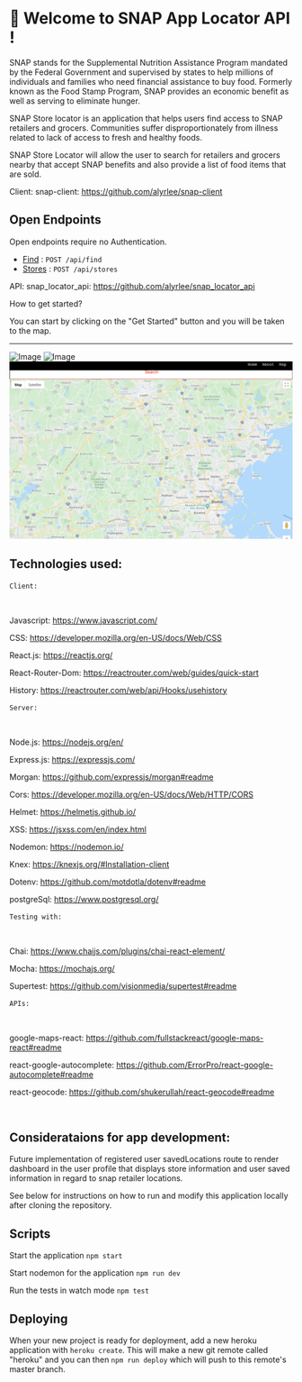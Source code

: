 # 🚀 Welcome to SNAP App Locator API !

SNAP stands for the Supplemental Nutrition Assistance Program mandated by the Federal Government and supervised by states to help millions of individuals and families who need financial assistance to buy food. Formerly known as the Food Stamp Program, SNAP provides an economic benefit as well as serving to eliminate hunger. 

SNAP Store locator is an application that helps users find access to SNAP retailers and grocers.
Communities suffer disproportionately from illness related to lack of access to fresh and healthy foods.

SNAP Store Locator will allow the user to search for retailers and grocers nearby that accept SNAP benefits and also provide a list of food items that are sold.

Client: snap-client: https://github.com/alyrlee/snap-client

## Open Endpoints

Open endpoints require no Authentication.

* [Find](find.md) : `POST /api/find`
* [Stores](stores.md) : `POST /api/stores`

API: snap_locator_api: https://github.com/alyrlee/snap_locator_api

How to get started?

You can start by clicking on the "Get Started" button and you will be taken to the map.

<hr>

![Image]()
![Image](src/images/about.png)
![Image](src/images/map.png)


## Technologies used:

```
Client:
```
<br>

Javascript: https://www.javascript.com/

CSS: https://developer.mozilla.org/en-US/docs/Web/CSS

React.js: https://reactjs.org/

React-Router-Dom: https://reactrouter.com/web/guides/quick-start

History: https://reactrouter.com/web/api/Hooks/usehistory

```
Server:
```
<br> 

Node.js: https://nodejs.org/en/

Express.js: https://expressjs.com/

Morgan: https://github.com/expressjs/morgan#readme

Cors: https://developer.mozilla.org/en-US/docs/Web/HTTP/CORS

Helmet: https://helmetjs.github.io/

XSS: https://jsxss.com/en/index.html

Nodemon: https://nodemon.io/

Knex: https://knexjs.org/#Installation-client

Dotenv: https://github.com/motdotla/dotenv#readme

postgreSql: https://www.postgresql.org/

```
Testing with:
```
<br>

Chai: https://www.chaijs.com/plugins/chai-react-element/

Mocha: https://mochajs.org/

Supertest: https://github.com/visionmedia/supertest#readme

```
APIs: 
```
<br>

google-maps-react: https://github.com/fullstackreact/google-maps-react#readme

react-google-autocomplete: https://github.com/ErrorPro/react-google-autocomplete#readme

react-geocode: https://github.com/shukerullah/react-geocode#readme

<br>

## Considerataions for app development:

Future implementation of registered user savedLocations route to render dashboard in the user profile that displays store information and user saved information in regard to snap retailer locations.

See below for instructions on how to run and modify this application locally after cloning the repository.


## Scripts

Start the application `npm start`

Start nodemon for the application `npm run dev`

Run the tests in watch mode `npm test`

## Deploying

When your new project is ready for deployment, add a new heroku application with `heroku create`. This will make a new git remote called "heroku" and you can then `npm run deploy` which will push to this remote's master branch.

